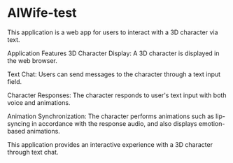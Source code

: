 # AIWife-test
This application is a web app for users to interact with a 3D character via text.

Application Features
3D Character Display: A 3D character is displayed in the web browser.

Text Chat: Users can send messages to the character through a text input field.

Character Responses: The character responds to user's text input with both voice and animations.

Animation Synchronization: The character performs animations such as lip-syncing in accordance with the response audio, and also displays emotion-based animations.

This application provides an interactive experience with a 3D character through text chat.
